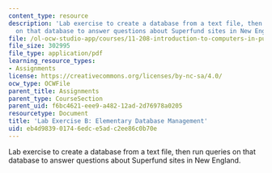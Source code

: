 ```yaml
---
content_type: resource
description: 'Lab exercise to create a database from a text file, then run queries
  on that database to answer questions about Superfund sites in New England. '
file: /ol-ocw-studio-app/courses/11-208-introduction-to-computers-in-public-management-ii-january-iap-2002/eb4d983901746edce5adc2ee86c0b70e_11208labB.pdf
file_size: 302995
file_type: application/pdf
learning_resource_types:
- Assignments
license: https://creativecommons.org/licenses/by-nc-sa/4.0/
ocw_type: OCWFile
parent_title: Assignments
parent_type: CourseSection
parent_uid: f6bc4621-eee9-a482-12ad-2d76978a0205
resourcetype: Document
title: 'Lab Exercise B: Elementary Database Management'
uid: eb4d9839-0174-6edc-e5ad-c2ee86c0b70e
---
```

Lab exercise to create a database from a text file, then run queries on that database to answer questions about Superfund sites in New England. 